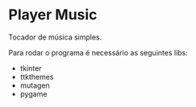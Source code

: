 # Player Music
Tocador de música simples.

Para rodar o programa é necessário as seguintes libs:
  - tkinter
  - ttkthemes
  - mutagen
  - pygame
